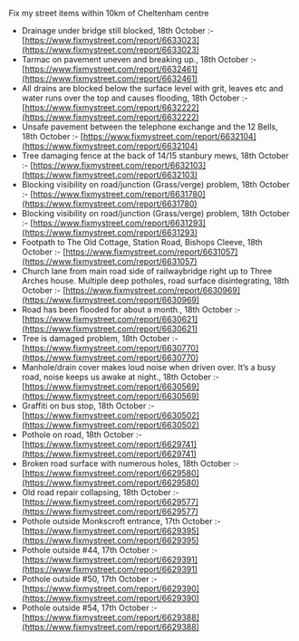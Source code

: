 Fix my street items within 10km of Cheltenham centre

<!-- fix_marker starts -->

- Drainage under bridge still blocked, 18th October :- [https://www.fixmystreet.com/report/6633023](https://www.fixmystreet.com/report/6633023)
- Tarmac on pavement uneven and breaking up., 18th October :- [https://www.fixmystreet.com/report/6632461](https://www.fixmystreet.com/report/6632461)
- All drains are blocked below the surface level with grit, leaves etc and water runs over the top and causes flooding, 18th October :- [https://www.fixmystreet.com/report/6632222](https://www.fixmystreet.com/report/6632222)
- Unsafe pavement between the telephone exchange and the 12 Bells, 18th October :- [https://www.fixmystreet.com/report/6632104](https://www.fixmystreet.com/report/6632104)
- Tree damaging fence at the back of 14/15 stanbury mews, 18th October :- [https://www.fixmystreet.com/report/6632103](https://www.fixmystreet.com/report/6632103)
- Blocking visibility on road/junction (Grass/verge) problem, 18th October :- [https://www.fixmystreet.com/report/6631780](https://www.fixmystreet.com/report/6631780)
- Blocking visibility on road/junction (Grass/verge) problem, 18th October :- [https://www.fixmystreet.com/report/6631293](https://www.fixmystreet.com/report/6631293)
- Footpath to The Old Cottage, Station Road, Bishops Cleeve, 18th October :- [https://www.fixmystreet.com/report/6631057](https://www.fixmystreet.com/report/6631057)
- Church lane from main road side of railwaybridge right up to Three Arches house. Multiple deep potholes, road surface disintegrating, 18th October :- [https://www.fixmystreet.com/report/6630969](https://www.fixmystreet.com/report/6630969)
- Road has been flooded for about a month., 18th October :- [https://www.fixmystreet.com/report/6630621](https://www.fixmystreet.com/report/6630621)
- Tree is damaged problem, 18th October :- [https://www.fixmystreet.com/report/6630770](https://www.fixmystreet.com/report/6630770)
- Manhole/drain cover makes loud noise when driven over. It’s a busy road, noise keeps us awake at night., 18th October :- [https://www.fixmystreet.com/report/6630569](https://www.fixmystreet.com/report/6630569)
- Graffiti on bus stop, 18th October :- [https://www.fixmystreet.com/report/6630502](https://www.fixmystreet.com/report/6630502)
- Pothole on road, 18th October :- [https://www.fixmystreet.com/report/6629741](https://www.fixmystreet.com/report/6629741)
- Broken road surface with numerous holes, 18th October :- [https://www.fixmystreet.com/report/6629580](https://www.fixmystreet.com/report/6629580)
- Old road repair collapsing, 18th October :- [https://www.fixmystreet.com/report/6629577](https://www.fixmystreet.com/report/6629577)
- Pothole outside Monkscroft entrance, 17th October :- [https://www.fixmystreet.com/report/6629395](https://www.fixmystreet.com/report/6629395)
- Pothole outside #44, 17th October :- [https://www.fixmystreet.com/report/6629391](https://www.fixmystreet.com/report/6629391)
- Pothole outside #50, 17th October :- [https://www.fixmystreet.com/report/6629390](https://www.fixmystreet.com/report/6629390)
- Pothole outside #54, 17th October :- [https://www.fixmystreet.com/report/6629388](https://www.fixmystreet.com/report/6629388)

<!-- fix_marker ends -->
